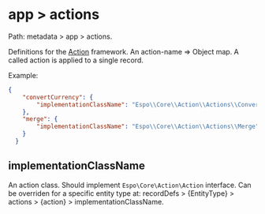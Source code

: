 # app > actions

Path: metadata > app > actions.

Definitions for the [Action]() framework. An action-name => Object map. A called action is applied to a single record.

Example:

```json
{
    "convertCurrency": {
        "implementationClassName": "Espo\\Core\\Action\\Actions\\ConvertCurrency"
    },
    "merge": {
        "implementationClassName": "Espo\\Core\\Action\\Actions\\Merge"
    }
  }
```

## implementationClassName

An action class. Should implement `Espo\Core\Action\Action` interface. Can be overriden for a specific entity type at: recordDefs > {EntityType} > actions > {action} > implementationClassName.
